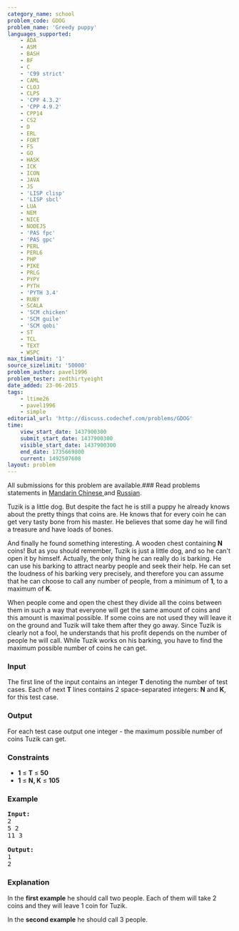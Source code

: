 ```yaml
---
category_name: school
problem_code: GDOG
problem_name: 'Greedy puppy'
languages_supported:
    - ADA
    - ASM
    - BASH
    - BF
    - C
    - 'C99 strict'
    - CAML
    - CLOJ
    - CLPS
    - 'CPP 4.3.2'
    - 'CPP 4.9.2'
    - CPP14
    - CS2
    - D
    - ERL
    - FORT
    - FS
    - GO
    - HASK
    - ICK
    - ICON
    - JAVA
    - JS
    - 'LISP clisp'
    - 'LISP sbcl'
    - LUA
    - NEM
    - NICE
    - NODEJS
    - 'PAS fpc'
    - 'PAS gpc'
    - PERL
    - PERL6
    - PHP
    - PIKE
    - PRLG
    - PYPY
    - PYTH
    - 'PYTH 3.4'
    - RUBY
    - SCALA
    - 'SCM chicken'
    - 'SCM guile'
    - 'SCM qobi'
    - ST
    - TCL
    - TEXT
    - WSPC
max_timelimit: '1'
source_sizelimit: '50000'
problem_author: pavel1996
problem_tester: zedthirtyeight
date_added: 23-06-2015
tags:
    - ltime26
    - pavel1996
    - simple
editorial_url: 'http://discuss.codechef.com/problems/GDOG'
time:
    view_start_date: 1437900300
    submit_start_date: 1437900300
    visible_start_date: 1437900300
    end_date: 1735669800
    current: 1492507608
layout: problem
---
```

All submissions for this problem are available.###  Read problems statements in [Mandarin Chinese ](http://www.codechef.com/download/translated/LTIME26/mandarin/GDOG.pdf) and [Russian](http://www.codechef.com/download/translated/LTIME26/russian/GDOG.pdf).

Tuzik is a little dog. But despite the fact he is still a puppy he already knows about the pretty things that coins are. He knows that for every coin he can get very tasty bone from his master. He believes that some day he will find a treasure and have loads of bones.

And finally he found something interesting. A wooden chest containing **N** coins! But as you should remember, Tuzik is just a little dog, and so he can't open it by himself. Actually, the only thing he can really do is barking. He can use his barking to attract nearby people and seek their help. He can set the loudness of his barking very precisely, and therefore you can assume that he can choose to call any number of people, from a minimum of **1**, to a maximum of **K**.

When people come and open the chest they divide all the coins between them in such a way that everyone will get the same amount of coins and this amount is maximal possible. If some coins are not used they will leave it on the ground and Tuzik will take them after they go away. Since Tuzik is clearly not a fool, he understands that his profit depends on the number of people he will call. While Tuzik works on his barking, you have to find the maximum possible number of coins he can get.

### Input

The first line of the input contains an integer **T** denoting the number of test cases. Each of next **T** lines contains 2 space-separated integers: **N** and **K**, for this test case.

### Output

For each test case output one integer - the maximum possible number of coins Tuzik can get.

### Constraints

- **1** ≤ **T** ≤ **50**
- **1** ≤ **N, K** ≤ **105**

### Example

<pre><b>Input:</b>
2
5 2
11 3

<b>Output:</b>
1
2
</pre>
### Explanation

In the **first example** he should call two people. Each of them will take 2 coins and they will leave 1 coin for Tuzik.

In the **second example** he should call 3 people.
